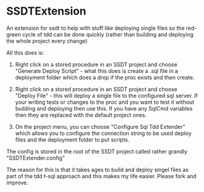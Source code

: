 SSDTExtension
=============
An extension for ssdt to help with stuff like deploying single files so the red-green cycle of tdd can be done quickly (rather than building and deploying the whole project every change)



All this does is:


1) Right click on a stored procedure in an SSDT project and choose "Generate Deploy Script" - what this does is create a .sql file in a deployment folder which does a drop if the proc exists and then create.

2) Right click on a stored procedure in an SSDT project and choose "Deploy File" - this will deploy a single file to the configured sql server. If your writing tests or changes to the proc and you want to test it without building and deploying then use this. If you have any SqlCmd variables then they are replaced with the default project ones.

3) On the project menu, you can choose "Configure Sql Tdd Extender" which allows you to configure the connection string to be used deploy files and the deployment folder to put scripts.

The config is stored in the root of the SSDT project called rather grandly "SSDTExtender.config"





The reason for this is that it takes ages to build and deploy singel files as part of the tdd t-sql approach and this makes my life easier. Please fork and improve.





